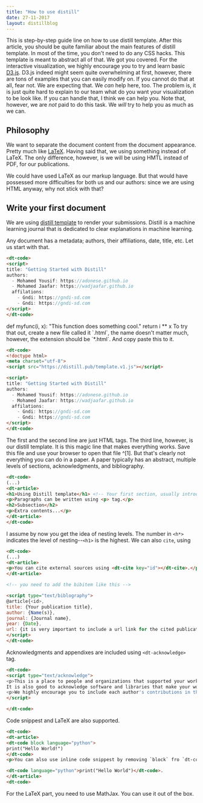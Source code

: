 ```yaml
---
title: "How to use distill"
date: 27-11-2017
layout: distillblog
---
```


This is step-by-step guide line on how to use distill template. After this article, you should be quite familiar about the main features of distill template. In most of the time, you don't need to do any CSS hacks. This template is meant to abstract all of that. We got you covered. For the interactive visualization, we highly encourage you to try and learn basic [D3.js](https://www.d3js.org). D3.js indeed might seem quite overwhelming at first, however, there are tons of examples that you can easily modify on. If you cannot do that at all, fear not. We are expecting that. We _can_ help here, too. The problem is, it is just quite hard to explain to our team what do you want your visualization to be look like. If you can handle that, I think we can help you. Note that, however, we are _not_ paid to do this task. We _will_ try to help you as much as we can.

## Philosophy

We want to separate the document content from the document appearance. Pretty much like [LaTeX](https://www.latex-project.org/about). Having said that, we using something instead of LaTeX. The only difference, however, is we will be using HMTL instead of PDF, for our publications.

We could have used LaTeX as our markup language. But that would have possessed more difficulties for both us and our authors: since we are using HTML anyway, why not stick with that?

## Write your first document

We are using [distill template](https://distill.pub) to render your submissions. Distill is a machine learning journal that is dedicated to clear explanations in machine learning.

Any document has a metadata; authors, their affiliations, date, title, etc. Let us start with that.

```html
<dt-code>
<script>
title: "Getting Started with Distill"
authors:
  - Mohamed Yousif: https://adonese.github.io
  - Mohamed Jaafar: https://wadjaafar.github.io
  affilations:
    - Gndi: https://gndi-sd.com
    - Gndi: https://gndi-sd.com
</script>
</dt-code>
```

<dt-code block language="python">
def myfunc(i, x):
    "This function does something cool."
    return i ** x
</dt-code>
To try that out, create a new file called it `<your_submission_title>.html`, the name doesn't matter much, however, the extension should be `*.html`. And copy paste this to it.

```html
<dt-code>
<!doctype html>
<meta charset="utf-8">
<script src="https://distill.pub/template.v1.js"></script>

<script>
title: "Getting Started with Distill"
authors:
  - Mohamed Yousif: https://adonese.github.io
  - Mohamed Jaafar: https://wadjaafar.github.io
  affilations:
    - Gndi: https://gndi-sd.com
    - Gndi: https://gndi-sd.com
</script>
</dt-code>
```

The first and the second line are just HTML tags. The third line, however, is our distill template. It is this magic line that makes everything works. Save this file and use your browser to open that file ^[1]. But that's clearly not everything you can do in a paper. A paper typically has an abstract, multiple levels of sections, acknowledgments, and bibliography.

```html
<dt-code>
(...)
<dt-article>
<h1>Using Distill template</h1> <!-- Your first section, usually introduction -->
<p>Paragraphs can be written using <p> tag.</p>
<h2>Subsection</h2>
<p>Extra contents...</p>
</dt-article>
</dt-code>
```
I assume by now you get the idea of nesting levels. The number in `<h*>` indicates the level of nesting--`<h1>` is the highest. We can also `cite`, using
```html
<dt-code>
(...)
<dt-article>
<p>You can cite external sources using <dt-cite key="id"></dt-cite>.</p>
</dt-article>

<!-- you need to add the bibitem like this -->

<script type="text/biblography">
@article{<id>,
title: {Your publication title},
author: {Name(s)},
journal: {Journal name},
year: {Date},
url: {it is very important to include a url link for the cited publication.}}
</script>
</dt-code>
```
Acknowledgments and appendixes are included using `<dt-acknowledge>` tag.

```html
<dt-code>
<script type="text/acknowledge">
<p>This is a place to people and organizations that supported your work. 
It is also good to acknowledge software and libraries that make your work possible e.g., MATLAB, Python, etc.</p>
<p>We highly encourage you to include each author's contributions in the acknowledgment part.</p>
</script>

</dt-code>
```
Code snippest and LaTeX are also supported.

```html
<dt-code>
<dt-article>
<dt-code block language="python">
print("Hello World!")
</dt-code>
<p>You can also use inline code snippest by removing `block` fro `dt-code` tag.</p>

<dt-code language="python">print("Hello World")</dt-code>.
</dt-article>
<dt-code>
```

For the LaTeX part, you need to use MathJax. You can use it out of the box. 


